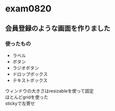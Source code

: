 # exam0820

## 会員登録のような画面を作りました

### 使ったもの

* ラベル
* ボタン
* ラジオボタン
* ドロップボックス
* テキストボックス

ウィンドウの大きさはresizableを使って固定   
ほとんどgridを使った    
stickyで左寄せ    
